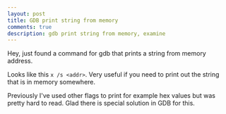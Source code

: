 ```yaml
---
layout: post
title: GDB print string from memory
comments: true
description: gdb print string from memory, examine
---
```


Hey,
just found a command for gdb that prints a string from memory address.

Looks like this `x /s <addr>`. Very useful if you need to print out the string that is in memory somewhere.

Previously I've used other flags to print for example hex values but was pretty hard to read.
Glad there is special solution in GDB for this.

